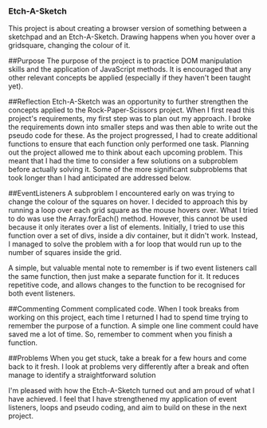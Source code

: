 ### Etch-A-Sketch
This project is about creating a browser version of something between a sketchpad and an Etch-A-Sketch. Drawing happens when you hover over a gridsquare, changing the colour of it. 

##Purpose
The purpose of the project is to practice DOM manipulation skills and the application of JavaScript methods. It is encouraged that any other relevant concepts be applied (especially if they haven't been taught yet).

##Reflection
Etch-A-Sketch was an opportunity to further strengthen the concepts applied to the Rock-Paper-Scissors project. When I first read this project's requirements, my first step was to plan out my approach. I broke the requirements down into smaller steps and was then able to write out the pseudo code for these. As the project progressed, I had to create additional functions to ensure that each function only performed one task. Planning out the project allowed me to think about each upcoming problem. This meant that I had the time to consider a few solutions on a subproblem before actually solving it. Some of the more significant subproblems that took longer than I had anticipated are addressed below. 


##EventListeners
A subproblem I encountered early on was trying to change the colour of the squares on hover. I decided to approach this by running a loop over each grid square as the mouse hovers over. What I tried to do was use the Array.forEach() method. However, this cannot be used because it only iterates over a list of elements. Initially, I tried to use this function over a set of divs, inside a div container, but it didn't work. Instead, I managed to solve the problem with a for loop that would run up to the number of squares inside the grid. 

A simple, but valuable mental note to remember is if two event listeners call the same function, then just make a separate function for it. It reduces repetitive code, and allows changes to the function to be recognised for both event listeners. 

##Commenting
Comment complicated code. When I took breaks from working on this project, each time I returned I had to spend time trying to remember the purpose of a function. A simple one line comment could have saved me a lot of time. So, remember to comment when you finish a function.

##Problems
 When you get stuck, take a break for a few hours and come back to it fresh. I look at problems very differently after a break and often manage to identify a straightforward solution

I'm pleased with how the Etch-A-Sketch turned out and am proud of what I have achieved. I feel that I have strengthened my application of event listeners, loops and pseudo coding, and aim to build on these in the next project. 
